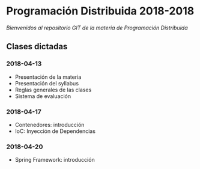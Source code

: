 # Programación Distribuida 2018-2018

*Bienvenidos al repositorio GIT de la materia de Programación Distribuida*

## Clases dictadas

### **2018-04-13**
- Presentación de la materia
- Presentación del syllabus
- Reglas generales de las clases
- Sistema de evaluación

### **2018-04-17**
- Contenedores: introducción
- IoC: Inyección de Dependencias


### **2018-04-20**
- Spring Framework: introducción

